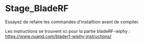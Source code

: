 # Stage_BladeRF

Essayez de refaire les commandes d'installtion avant de compiler.

Les instructions se trouvent ici pour la partie bladeRF-wiphy :
https://www.nuand.com/bladerf-wiphy-instructions/
